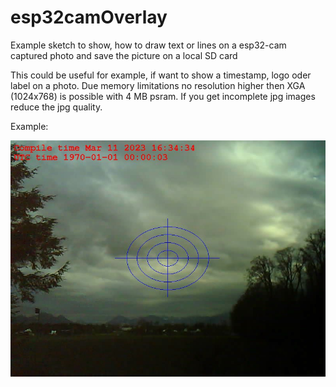 # esp32camOverlay
Example sketch to show, how to draw text or lines on a esp32-cam captured photo and save the picture on a local SD card

This could be useful for example, if want to show a timestamp, logo oder label on a photo. Due memory limitations no resolution higher then XGA (1024x768) is possible with 4 MB psram. If you get incomplete jpg images reduce the jpg quality.
 
Example:

![overlay](/assets/images/overlay.jpg)
